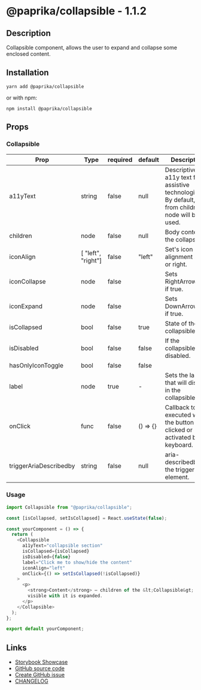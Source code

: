 <!-- start: Autogenerated - do not modify -->

# @paprika/collapsible - 1.1.2

## Description

Collapsible component, allows the user to expand and collapse some enclosed content.

## Installation

```
yarn add @paprika/collapsible
```

or with npm:

```
npm install @paprika/collapsible
```

## Props

### Collapsible

| Prop                   | Type               | required | default            | Description                                                                                         |
| ---------------------- | ------------------ | -------- | ------------------ | --------------------------------------------------------------------------------------------------- |
| a11yText               | string             | false    | null               | Descriptive a11y text for assistive technologies. By default, text from children node will be used. |
| children               | node               | false    | null               | Body content of the collapsible.                                                                    |
| iconAlign              | [ "left", "right"] | false    | "left"             | Set's icon alignment left or right.                                                                 |
| iconCollapse           | node               | false    | <RightArrowIcon /> | Sets RightArrowIcon if true.                                                                        |
| iconExpand             | node               | false    | <DownArrowIcon />  | Sets DownArrowIcon if true.                                                                         |
| isCollapsed            | bool               | false    | true               | State of the collapsible.                                                                           |
| isDisabled             | bool               | false    | false              | If the collapsible is disabled.                                                                     |
| hasOnlyIconToggle      | bool               | false    | false              |                                                                                                     |
| label                  | node               | true     | -                  | Sets the label that will display in the collapsible                                                 |
| onClick                | func               | false    | () => {}           | Callback to be executed when the button is clicked or activated by keyboard.                        |
| triggerAriaDescribedby | string             | false    | null               | aria-describedby on the trigger element.                                                            |

<!-- end: Autogenerated - do not modify -->
<!-- content -->

### Usage

```js
import Collapsible from "@paprika/collapsible";

const [isCollapsed, setIsCollapsed] = React.useState(false);

const yourComponent = () => {
  return (
    <Collapsible
      a11yText="collapsible section"
      isCollapsed={isCollapsed}
      isDisabled={false}
      label="Click me to show/hide the content"
      iconAlign="left"
      onClick={() => setIsCollapsed(!isCollapsed)}
    >
      <p>
        <strong>Content</strong> – children of the &lt;Collapsible&gt; is hidden while the collapsible is collapsed, and
        visible with it is expanded.
      </p>
    </Collapsible>
  );
};

export default yourComponent;
```

<!-- eoContent -->

## Links

- [Storybook Showcase](https://paprika.highbond.com/?path=/story/navigation-collapsible--showcase)
- [GitHub source code](https://github.com/acl-services/paprika/tree/master/packages/Collapsible/src)
- [Create GitHub issue](https://github.com/acl-services/paprika/issues/new?label=[]&title=@paprika/collapsible%20[help]:%20your%20short%20description&body=%0A%23%20Help%20wanted%0A%0A%23%23%20Please%20write%20your%20question.%0A*A%20clear%20and%20concise%20description%20of%20what%20the%20question%20is*%0A%0A%23%23%20Additional%20context%0A*Add%20any%20other%20context%20or%20screenshots%20about%20your%20question%20here.*%0A)
- [CHANGELOG](https://github.com/acl-services/paprika/tree/master/packages/Collapsible/CHANGELOG.md)
